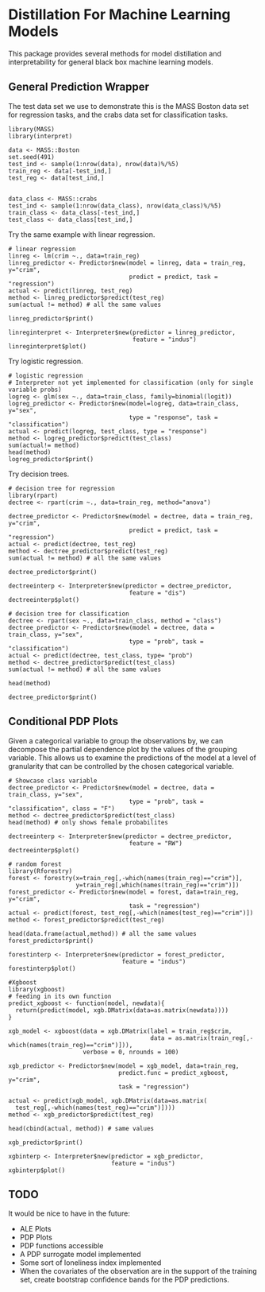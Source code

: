# Distillation For Machine Learning Models

This package provides several methods for model distillation and interpretability 
for general black box machine learning models.

## General Prediction Wrapper

The test data set we use to demonstrate this is the MASS Boston data set for 
regression tasks, and the crabs data set for classification tasks.
```
library(MASS)
library(interpret)

data <- MASS::Boston
set.seed(491)
test_ind <- sample(1:nrow(data), nrow(data)%/%5)
train_reg <- data[-test_ind,]
test_reg <- data[test_ind,]


data_class <- MASS::crabs
test_ind <- sample(1:nrow(data_class), nrow(data_class)%/%5)
train_class <- data_class[-test_ind,]
test_class <- data_class[test_ind,]

```

Try the same example with linear regression.

```
# linear regression
linreg <- lm(crim ~., data=train_reg)
linreg_predictor <- Predictor$new(model = linreg, data = train_reg, y="crim",
                                  predict = predict, task = "regression")
actual <- predict(linreg, test_reg)
method <- linreg_predictor$predict(test_reg) 
sum(actual != method) # all the same values

linreg_predictor$print()

linreginterpret <- Interpreter$new(predictor = linreg_predictor,
                                   feature = "indus")
linreginterpret$plot()
```

Try logistic regression.

```
# logistic regression
# Interpreter not yet implemented for classification (only for single variable probs)
logreg <- glm(sex ~., data=train_class, family=binomial(logit))
logreg_predictor <- Predictor$new(model=logreg, data=train_class, y="sex",
                                  type = "response", task = "classification")
actual <- predict(logreg, test_class, type = "response")
method <- logreg_predictor$predict(test_class)
sum(actual!= method)
head(method)
logreg_predictor$print()
```

Try decision trees.

```
# decision tree for regression
library(rpart)
dectree <- rpart(crim ~., data=train_reg, method="anova")

dectree_predictor <- Predictor$new(model = dectree, data = train_reg, y="crim",
                                  predict = predict, task = "regression")
actual <- predict(dectree, test_reg)
method <- dectree_predictor$predict(test_reg) 
sum(actual != method) # all the same values

dectree_predictor$print()

dectreeinterp <- Interpreter$new(predictor = dectree_predictor,
                                  feature = "dis")
dectreeinterp$plot()

```

```
# decision tree for classification
dectree <- rpart(sex ~., data=train_class, method = "class")
dectree_predictor <- Predictor$new(model = dectree, data = train_class, y="sex",
                                  type = "prob", task = "classification")
actual <- predict(dectree, test_class, type= "prob")
method <- dectree_predictor$predict(test_class) 
sum(actual != method) # all the same values

head(method)

dectree_predictor$print()
```

## Conditional PDP Plots

Given a categorical variable to group the observations by, we can decompose the 
partial dependence plot by the values of the grouping variable. 
This allows us to examine the predictions of the model at a level of granularity
that can be controlled by the chosen categorical variable.

```
# Showcase class variable
dectree_predictor <- Predictor$new(model = dectree, data = train_class, y="sex",
                                  type = "prob", task = "classification", class = "F")
method <- dectree_predictor$predict(test_class) 
head(method) # only shows female probabilites

dectreeinterp <- Interpreter$new(predictor = dectree_predictor,
                                  feature = "RW")
dectreeinterp$plot()
```


```
# random forest
library(Rforestry)
forest <- forestry(x=train_reg[,-which(names(train_reg)=="crim")],
                   y=train_reg[,which(names(train_reg)=="crim")])
forest_predictor <- Predictor$new(model = forest, data=train_reg, y="crim",
                                  task = "regression")
actual <- predict(forest, test_reg[,-which(names(test_reg)=="crim")])
method <- forest_predictor$predict(test_reg)

head(data.frame(actual,method)) # all the same values
forest_predictor$print()

forestinterp <- Interpreter$new(predictor = forest_predictor,
                                feature = "indus")
forestinterp$plot()

```


```
#Xgboost
library(xgboost)
# feeding in its own function
predict_xgboost <- function(model, newdata){
  return(predict(model, xgb.DMatrix(data=as.matrix(newdata))))
}

xgb_model <- xgboost(data = xgb.DMatrix(label = train_reg$crim,
                                        data = as.matrix(train_reg[,-which(names(train_reg)=="crim")])),
                     verbose = 0, nrounds = 100)

xgb_predictor <- Predictor$new(model = xgb_model, data=train_reg, 
                               predict.func = predict_xgboost, y="crim",
                               task = "regression")

actual <- predict(xgb_model, xgb.DMatrix(data=as.matrix(
  test_reg[,-which(names(test_reg)=="crim")])))
method <- xgb_predictor$predict(test_reg)

head(cbind(actual, method)) # same values

xgb_predictor$print()

xgbinterp <- Interpreter$new(predictor = xgb_predictor,
                             feature = "indus")
xgbinterp$plot()

```

## TODO
It would be nice to have in the future:
- ALE Plots
- PDP Plots
- PDP functions accessible
- A PDP surrogate model implemented
- Some sort of loneliness index implemented
- When the covariates of the observation are in the support of the training set, 
  create bootstrap confidence bands for the PDP predictions.

